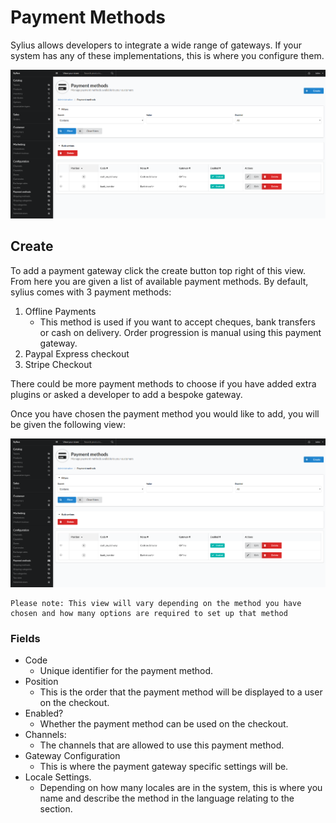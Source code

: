 # Payment Methods

Sylius allows developers to integrate a wide range of gateways. If your system has any of these implementations, this is where you configure them.

![alt text](../assets/images/Configuration/Payment-Methods/01_sylius_admin_payment_method_index.png "Example Payment Methods view.")

## Create

To add a payment gateway click the create button top right of this view. From here you are given a list of available payment methods. By default, sylius comes with 3 payment methods:

1. Offline Payments
    - This method is used if you want to accept cheques, bank transfers or cash on delivery. Order progression is manual using this payment gateway.
2. Paypal Express checkout
3. Stripe Checkout

There could be more payment methods to choose if you have added extra plugins or asked a developer to add a bespoke gateway.

Once you have chosen the payment method you would like to add, you will be given the following view:

![alt text](../assets/images/Configuration/Payment-Methods/01_sylius_admin_payment_method_index.png "Example Payment Methods view.")

```text
Please note: This view will vary depending on the method you have chosen and how many options are required to set up that method
```

### Fields

- Code
    - Unique identifier for the payment method.
- Position
    - This is the order that the payment method will be displayed to a user on the checkout.
- Enabled?
    - Whether the payment method can be used on the checkout.
- Channels:
    - The channels that are allowed to use this payment method.
- Gateway Configuration
    - This is where the payment gateway specific settings will be.
- Locale Settings.
    - Depending on how many locales are in the system, this is where you name and describe the method in the language relating to the section.